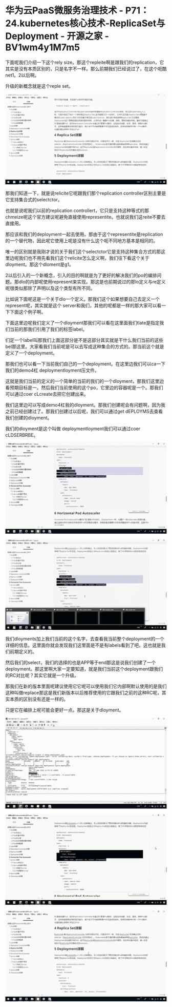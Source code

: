 # 华为云PaaS微服务治理技术 - P71：24.kubernetes核心技术-ReplicaSet与Deployment - 开源之家 - BV1wm4y1M7m5

下面呢我们介绍一下这个rely size。那这个repleite啊是跟我们的replication，它其实是没有本质区别的，只是名字不一样。那么前期我们已经说过了，在这个呃酷net1。2以后啊。

升级的新概念就是这个reple set。

![](img/0ace758f5345f01d6fceb5751a16bc85_1.png)

那我们知道一下，就是说relicite它呢跟我们那个replication controller区别主要是它支持集合式的selectctor。

也就是说呢我们以前的replication controllert，它只是支持这种等式的那chmeize呢这个官方建议呢避免直接使用representite。也就说我们这reite不要去直接用。

那应该和我们的deployment一起去使用。那由于这个representite是replication的一个替代物，因此呢它使用上呢是没有什么这个呃不同地方基本是相同的。

唯一的区别就是我刚才说的关于我们这个selectctor它是支持这种集合方式的那这里边呢我们也不用先看我们这个relicite怎么定义啊，我们往下看这个关于dloyment。那这个dloment是g1。

2以后引入的一个新概念，引入的目的啊就是为了更好的解决我们的po的编排问题。那dlo的内部呢使用represent来实现。那这是也前期说过的那lo定义与re定义呢很类似那除了声明以及这个类型有所不同。

比如说下面呢这是一个关于dlo一个定义。那我们这个如果想要自己去定义一个represent呢，其实就是这个 server和我们，其他的呢都是一样的那大家可以看一下下面这个例子啊。

下面这里边呢我们定义了一个dloyment那我们可以看在这里面我们tlate是指定我们当前的那我们引用了我们的标签label。

们定一个label叫那我们上面这部分是不是这部分其实就是干什么我们当前的这些bel那这里。大家看我们当前呢是可以去写成这种集合的方式的。那当前这个就是定义了一个deployment。

那我们也可以看一下当前我们自己的一个deployment。在这里边我们可以ca一下我们的demo4杠 deploymentloyment压文件。

这就是我们当前的定义的一个简单的当前的我们的一个dloyment，那我们这里边看预期目标是一。然后我们当前使用的这个po，它里边的容器呢是一个。那我们可以通过coer cLcreate去把它创建出来。

我们这里边可以写成demo4杠我的dloyment。那我们创建呢会有问题啊，因为我之前已经创建过了。那我们创建过以后呢，我们可以通过get dEPLOYMS去查看我们创建的dloyment。

我们的dloyment是这个叫做 deploymentloyment我们可以通过coer cLDSERBRBE。



![](img/0ace758f5345f01d6fceb5751a16bc85_3.png)

![](img/0ace758f5345f01d6fceb5751a16bc85_4.png)

我们dloyments加上我们当前的这个名字，去查看我当前整个deployment的一个详细的信息。这里面你就会发现我们这里面是不是有labels看到了吧，这也就是我们前期定义的。

然后我们的select，我们的选择的也是APP等于end那这是说我们创建了一个deployment。那这里啊大家一定要知道，就是我们当前这个deployment跟我们的RC对比呢？其实它就是一个升级。

那我们在新的版本里面呢建议使用它它呢可以使用我们它内部啊默认使用的是我们这种叫做replace那这是我们新版本以后推荐使用的它跟我们之前的这种RC呢，其实本质的区别没有还是一样的。

只是它在编排上呢可能会更好一点。那这是关于dloyment。

![](img/0ace758f5345f01d6fceb5751a16bc85_6.png)

![](img/0ace758f5345f01d6fceb5751a16bc85_7.png)

![](img/0ace758f5345f01d6fceb5751a16bc85_8.png)